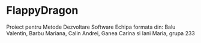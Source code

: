 # FlappyDragon
Proiect pentru Metode Dezvoltare Software
Echipa formata din: Balu Valentin, Barbu Mariana, Calin Andrei, Ganea Carina si Iani Maria, grupa 233
